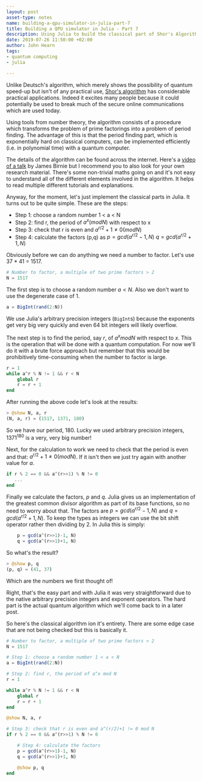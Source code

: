 ```yaml
---
layout: post
asset-type: notes
name: building-a-qpu-simulator-in-julia-part-7
title: Building a QPU simulator in Julia - Part 7
description: Using Julia to build the classical part of Shor's Algorithm.
date: 2019-07-26 11:50:00 +02:00
author: John Hearn
tags:
- quantum computing
- julia

---
```


Unlike Deutsch's algorithm, which merely shows the possibility of quantum speed-up but isn't of any practical use, [Shor's algorithm](https://quantum-algorithms.herokuapp.com/299/paper/node1.html) has considerable practical applications. Indeed it excites many people because it could potentially be used to break much of the secure online communications which are used today.

Using tools from number theory, the algorithm consists of a procedure which transforms the problem of prime factorings into a problem of period finding. The advantage of this is that the period finding part, which is exponentially hard on classical computers, can be implemented efficiently (i.e. in polynomial time) with a quantum computer.

The details of the algorithm can be found across the internet. Here's a [video of a talk](https://www.youtube.com/watch?v=8EcLYB6VD4s) by James Birnie but I recommend you to also look for your own research material. There's some non-trivial maths going on and it's not easy to understand all of the different elements involved in the algorithm. It helps to read multiple different tutorials and explanations.

Anyway, for the moment, let's just implement the classical parts in Julia. It turns out to be quite simple. These are the steps:

- Step 1: choose a random number 1 < a < N
- Step 2: find r, the period of $a^x (mod N)$ with respect to x
- Step 3: check that r is even and $a^{r/2}+1 \neq 0 (mod N)$
- Step 4: calculate the factors (p,q) as
    $p = gcd(a^{r/2}-1, N)$
    $q = gcd(a^{r/2}+1, N)$


Obviously before we can do anything we need a number to factor. Let's use 37 * 41 = 1517.

```julia
# Number to factor, a multiple of two prime factors > 2
N = 1517
```

The first step is to choose a random number $a < N$. Also we don't want to use the degenerate case of $1$.

```julia
a = BigInt(rand(2:N))
```

We use Julia's arbitrary precision integers (`BigInt`s) because the exponents get very big very quickly and even 64 bit integers will likely overflow.

The next step is to find the period, say $r$, of $a^x mod N$ with respect to $x$. This is the operation that will be done with a quantum computation. For now we'll do it with a brute force approach but remember that this would be prohibitively time-consuming when the number to factor is large.

```julia
r = 1
while a^r % N != 1 && r < N
    global r
    r = r + 1
end
```

After running the above code let's look at the results:

```julia
> @show N, a, r
(N, a, r) = (1517, 1371, 180)
```

So we have our period, 180. Lucky we used arbitrary precision integers, $1371^{180}$ is a very, very big number!

Next, for the calculation to work we need to check that the period is even and that: $a^{r/2}+1 \neq 0 (mod N)$. If it isn't then we just try again with another value for $a$.

```julia
if r % 2 == 0 && a^(r>>1) % N != 0
   ...
end
```

Finally we calculate the factors, $p$ and $q$. Julia gives us an implementation of the greatest common divisor algorithm as part of its base functions, so no need to worry about that. The factors are $p=gcd(a^{r/2}-1, N)$ and $q=gcd(a^{r/2}+1, N)$. To keep the types as integers we can use the bit shift operator rather then dividing by 2. In Julia this is simply:

```julia
    p = gcd(a^(r>>1)-1, N)
    q = gcd(a^(r>>1)+1, N)
```

So what's the result?

```julia
> @show p, q
(p, q) = (41, 37)
```

Which are the numbers we first thought of!

Right, that's the easy part and with Julia it was very straightforward due to the native arbitrary precision integers and exponent operators. The hard part is the actual quantum algorithm which we'll come back to in a later post.

So here's the classical algorithm ion it's entirety. There are some edge case that are not being checked but this is basically it.

```julia
# Number to factor, a multiple of two prime factors > 2
N = 1517

# Step 1: choose a random number 1 < a < N
a = BigInt(rand(2:N))

# Step 2: find r, the period of a^x mod N
r = 1

while a^r % N != 1 && r < N
    global r
    r = r + 1
end

@show N, a, r

# Step 3: check that r is even and a^(r/2)+1 != 0 mod N
if r % 2 == 0 && a^(r>>1) % N != 0

    # Step 4: calculate the factors
    p = gcd(a^(r>>1)-1, N)
    q = gcd(a^(r>>1)+1, N)

    @show p, q
end
```
